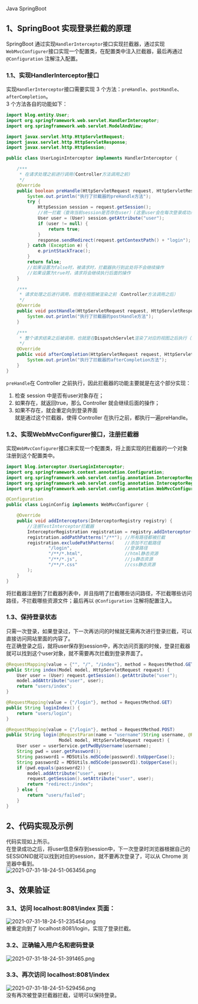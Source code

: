 Java SpringBoot
<a name="MDQ3X"></a>
## 1、SpringBoot 实现登录拦截的原理
SpringBoot 通过实现`HandlerInterceptor`接口实现拦截器，通过实现`WebMvcConfigurer`接口实现一个配置类，在配置类中注入拦截器，最后再通过 `@Configuration` 注解注入配置。
<a name="j7SiY"></a>
### 1.1、实现HandlerInterceptor接口
实现`HandlerInterceptor`接口需要实现 3 个方法：`preHandle`、`postHandle`、`afterCompletion`。<br />3 个方法各自的功能如下：
```java
import blog.entity.User;
import org.springframework.web.servlet.HandlerInterceptor;
import org.springframework.web.servlet.ModelAndView;

import javax.servlet.http.HttpServletRequest;
import javax.servlet.http.HttpServletResponse;
import javax.servlet.http.HttpSession;

public class UserLoginInterceptor implements HandlerInterceptor {

    /***
     * 在请求处理之前进行调用(Controller方法调用之前)
     */
    @Override
    public boolean preHandle(HttpServletRequest request, HttpServletResponse response, Object handler) throws Exception {
        System.out.println("执行了拦截器的preHandle方法");
        try {
            HttpSession session = request.getSession();
            //统一拦截（查询当前session是否存在user）(这里user会在每次登录成功后，写入session)
            User user = (User) session.getAttribute("user");
            if (user != null) {
                return true;
            }
            response.sendRedirect(request.getContextPath() + "login");
        } catch (Exception e) {
            e.printStackTrace();
        }
        return false;
        //如果设置为false时，被请求时，拦截器执行到此处将不会继续操作
        //如果设置为true时，请求将会继续执行后面的操作
    }

    /***
     * 请求处理之后进行调用，但是在视图被渲染之前（Controller方法调用之后）
     */
    @Override
    public void postHandle(HttpServletRequest request, HttpServletResponse response, Object handler, ModelAndView modelAndView) throws Exception {
        System.out.println("执行了拦截器的postHandle方法");
    }

    /***
     * 整个请求结束之后被调用，也就是在DispatchServlet渲染了对应的视图之后执行（主要用于进行资源清理工作）
     */
    @Override
    public void afterCompletion(HttpServletRequest request, HttpServletResponse response, Object handler, Exception ex) throws Exception {
        System.out.println("执行了拦截器的afterCompletion方法");
    }
}
```
`preHandle`在 Controller 之前执行，因此拦截器的功能主要就是在这个部分实现：

1. 检查 session 中是否有user对象存在；
2. 如果存在，就返回true，那么 Controller 就会继续后面的操作；
3. 如果不存在，就会重定向到登录界面<br />就是通过这个拦截器，使得 Controller 在执行之前，都执行一遍preHandle。
<a name="DM3Ej"></a>
### 1.2、实现WebMvcConfigurer接口，注册拦截器
实现`WebMvcConfigurer`接口来实现一个配置类，将上面实现的拦截器的一个对象注册到这个配置类中。
```java
import blog.interceptor.UserLoginInterceptor;
import org.springframework.context.annotation.Configuration;
import org.springframework.web.servlet.config.annotation.InterceptorRegistration;
import org.springframework.web.servlet.config.annotation.InterceptorRegistry;
import org.springframework.web.servlet.config.annotation.WebMvcConfigurer;

@Configuration
public class LoginConfig implements WebMvcConfigurer {

    @Override
    public void addInterceptors(InterceptorRegistry registry) {
        //注册TestInterceptor拦截器
        InterceptorRegistration registration = registry.addInterceptor(new UserLoginInterceptor());
        registration.addPathPatterns("/**"); //所有路径都被拦截
        registration.excludePathPatterns(    //添加不拦截路径
                "/login",                    //登录路径
                "/**/*.html",                //html静态资源
                "/**/*.js",                  //js静态资源
                "/**/*.css"                  //css静态资源
        );
    }
}
```
将拦截器注册到了拦截器列表中，并且指明了拦截哪些访问路径，不拦截哪些访问路径，不拦截哪些资源文件；最后再以 `@Configuration` 注解将配置注入。
<a name="HjPK9"></a>
### 1.3、保持登录状态
只需一次登录，如果登录过，下一次再访问的时候就无需再次进行登录拦截，可以直接访问网站里面的内容了。<br />在正确登录之后，就将user保存到session中，再次访问页面的时候，登录拦截器就可以找到这个user对象，就不需要再次拦截到登录界面了。
```java
@RequestMapping(value = {"", "/", "/index"}, method = RequestMethod.GET)
public String index(Model model, HttpServletRequest request) {
    User user = (User) request.getSession().getAttribute("user");
    model.addAttribute("user", user);
    return "users/index";
}

@RequestMapping(value = {"/login"}, method = RequestMethod.GET)
public String loginIndex() {
    return "users/login";
}

@RequestMapping(value = {"/login"}, method = RequestMethod.POST)
public String login(@RequestParam(name = "username")String username, @RequestParam(name = "password")String password,
                    Model model, HttpServletRequest request) {
    User user = userService.getPwdByUsername(username);
    String pwd = user.getPassword();
    String password1 = MD5Utils.md5Code(password).toUpperCase();
    String password2 = MD5Utils.md5Code(password1).toUpperCase();
    if (pwd.equals(password2)) {
        model.addAttribute("user", user);
        request.getSession().setAttribute("user", user);
        return "redirect:/index";
    } else {
        return "users/failed";
    }
}
```
<a name="U5Jrd"></a>
## 2、代码实现及示例
代码实现如上所示。<br />在登录成功之后，将user信息保存到session中，下一次登录时浏览器根据自己的SESSIONID就可以找到对应的session，就不要再次登录了，可以从 Chrome 浏览器中看到。<br />![2021-07-31-18-24-51-063456.png](https://cdn.nlark.com/yuque/0/2021/png/396745/1627727173756-67b7e18e-39ff-4d62-b726-66e96a22e90b.png#clientId=ud993b521-41da-4&from=ui&id=ufa593cf1&originHeight=657&originWidth=1080&originalType=binary&ratio=1&size=2132849&status=done&style=none&taskId=ud0ec9bbe-d934-4392-931c-aa47928d386)
<a name="fsFCc"></a>
## 3、效果验证
<a name="R5pKE"></a>
### 3.1、访问 localhost:8081/index 页面：
![2021-07-31-18-24-51-235454.png](https://cdn.nlark.com/yuque/0/2021/png/396745/1627727164109-325af5f5-a037-41ee-ae9f-344bfe8db266.png#clientId=ud993b521-41da-4&from=ui&id=u00e54e56&originHeight=369&originWidth=1080&originalType=binary&ratio=1&size=1197945&status=done&style=shadow&taskId=u6a1e1624-0147-4879-8496-521b26f4396)<br />被重定向到了 localhost:8081/login，实现了登录拦截。
<a name="u9Esh"></a>
### 3.2、正确输入用户名和密码登录
![2021-07-31-18-24-51-391465.png](https://cdn.nlark.com/yuque/0/2021/png/396745/1627727181931-01ce86fb-b359-4285-9f34-49cd6335c299.png#clientId=ud993b521-41da-4&from=ui&id=ubee399b5&originHeight=368&originWidth=1080&originalType=binary&ratio=1&size=1194692&status=done&style=shadow&taskId=u2031d709-c265-49bc-b489-43e256efa6b)
<a name="LNq3i"></a>
### 3.3、再次访问 localhost:8081/index
![2021-07-31-18-24-51-529456.png](https://cdn.nlark.com/yuque/0/2021/png/396745/1627727191040-1db5503f-9afa-46b3-a284-42005375caa7.png#clientId=ud993b521-41da-4&from=ui&id=u3a528160&originHeight=289&originWidth=1080&originalType=binary&ratio=1&size=938241&status=done&style=shadow&taskId=u4017fef6-13d4-4eac-a179-23d9c93fd9d)<br />没有再次被登录拦截器拦截，证明可以保持登录。
